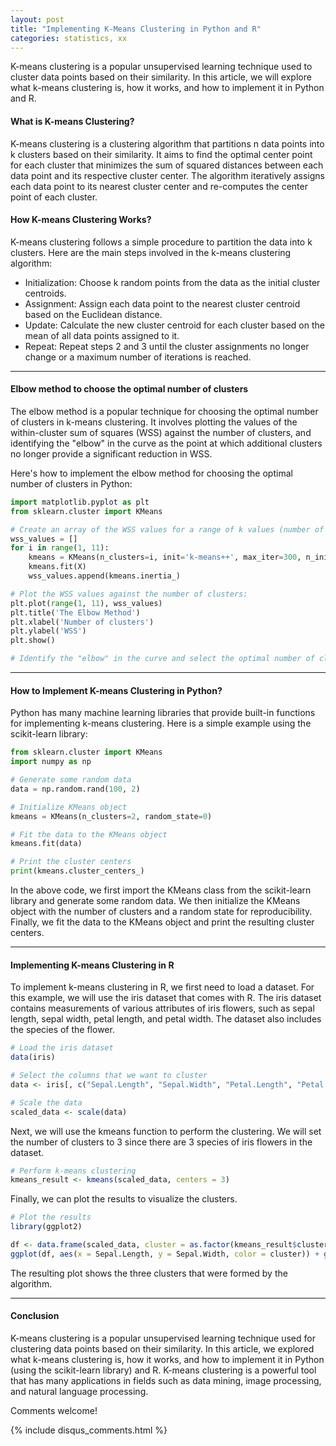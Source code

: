 ```yaml
---
layout: post
title: "Implementing K-Means Clustering in Python and R"
categories: statistics, xx
---
```

K-means clustering is a popular unsupervised learning technique used to cluster data points based on their similarity. In this article, we will explore what k-means clustering is, how it works, and how to implement it in Python and R.

#### What is K-means Clustering?
K-means clustering is a clustering algorithm that partitions n data points into k clusters based on their similarity. It aims to find the optimal center point for each cluster that minimizes the sum of squared distances between each data point and its respective cluster center. The algorithm iteratively assigns each data point to its nearest cluster center and re-computes the center point of each cluster.

#### How K-means Clustering Works?
K-means clustering follows a simple procedure to partition the data into k clusters. Here are the main steps involved in the k-means clustering algorithm:
- Initialization: Choose k random points from the data as the initial cluster centroids.
- Assignment: Assign each data point to the nearest cluster centroid based on the Euclidean distance.
- Update: Calculate the new cluster centroid for each cluster based on the mean of all data points assigned to it.
- Repeat: Repeat steps 2 and 3 until the cluster assignments no longer change or a maximum number of iterations is reached.

---

#### Elbow method to choose the optimal number of clusters
The elbow method is a popular technique for choosing the optimal number of clusters in k-means clustering. It involves plotting the values of the within-cluster sum of squares (WSS) against the number of clusters, and identifying the "elbow" in the curve as the point at which additional clusters no longer provide a significant reduction in WSS.

Here's how to implement the elbow method for choosing the optimal number of clusters in Python:
```python
import matplotlib.pyplot as plt
from sklearn.cluster import KMeans

# Create an array of the WSS values for a range of k values (number of clusters):
wss_values = []
for i in range(1, 11):
    kmeans = KMeans(n_clusters=i, init='k-means++', max_iter=300, n_init=10, random_state=0)
    kmeans.fit(X)
    wss_values.append(kmeans.inertia_)

# Plot the WSS values against the number of clusters:
plt.plot(range(1, 11), wss_values)
plt.title('The Elbow Method')
plt.xlabel('Number of clusters')
plt.ylabel('WSS')
plt.show()

# Identify the "elbow" in the curve and select the optimal number of clusters
```

---

#### How to Implement K-means Clustering in Python?
Python has many machine learning libraries that provide built-in functions for implementing k-means clustering. Here is a simple example using the scikit-learn library:
```python
from sklearn.cluster import KMeans
import numpy as np

# Generate some random data
data = np.random.rand(100, 2)

# Initialize KMeans object
kmeans = KMeans(n_clusters=2, random_state=0)

# Fit the data to the KMeans object
kmeans.fit(data)

# Print the cluster centers
print(kmeans.cluster_centers_)
```

In the above code, we first import the KMeans class from the scikit-learn library and generate some random data. We then initialize the KMeans object with the number of clusters and a random state for reproducibility. Finally, we fit the data to the KMeans object and print the resulting cluster centers.

---

#### Implementing K-means Clustering in R
To implement k-means clustering in R, we first need to load a dataset. For this example, we will use the iris dataset that comes with R. The iris dataset contains measurements of various attributes of iris flowers, such as sepal length, sepal width, petal length, and petal width. The dataset also includes the species of the flower.

```R
# Load the iris dataset
data(iris)

# Select the columns that we want to cluster
data <- iris[, c("Sepal.Length", "Sepal.Width", "Petal.Length", "Petal.Width")]

# Scale the data
scaled_data <- scale(data)
```

Next, we will use the kmeans function to perform the clustering. We will set the number of clusters to 3 since there are 3 species of iris flowers in the dataset.
```R
# Perform k-means clustering
kmeans_result <- kmeans(scaled_data, centers = 3)
```

Finally, we can plot the results to visualize the clusters.
```R
# Plot the results
library(ggplot2)

df <- data.frame(scaled_data, cluster = as.factor(kmeans_result$cluster))
ggplot(df, aes(x = Sepal.Length, y = Sepal.Width, color = cluster)) + geom_point()
```

The resulting plot shows the three clusters that were formed by the algorithm.

---

#### Conclusion
K-means clustering is a popular unsupervised learning technique used for clustering data points based on their similarity. In this article, we explored what k-means clustering is, how it works, and how to implement it in Python (using the scikit-learn library) and R. K-means clustering is a powerful tool that has many applications in fields such as data mining, image processing, and natural language processing.

Comments welcome!

{% include disqus_comments.html %}
